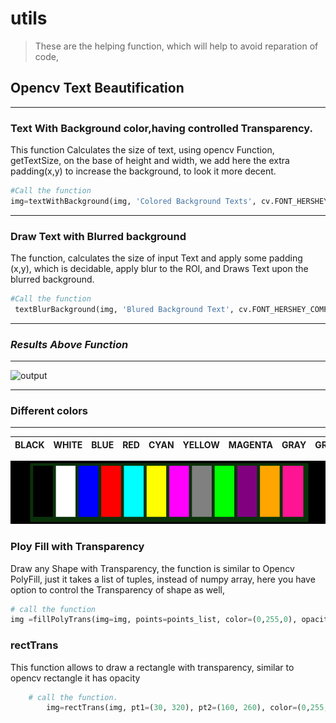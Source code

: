 # utils
> These are the helping function, which will help to avoid reparation of code, 

## Opencv Text Beautification
---
### Text With Background color,having controlled Transparency.

This function Calculates the size of text, using opencv Function, getTextSize, on the base of height and width, we add here the extra padding(x,y) to increase the background, to look it more decent.


```Python
#Call the function
img=textWithBackground(img, 'Colored Background Texts', cv.FONT_HERSHEY_COMPLEX, 1.6, (60,70), textThickness=3, bgColor=(0,255,0), textColor=(0,0, 0), bgOpacity=0.5, pad_x=10, pad_y=10)


```
---
### Draw Text with Blurred background 

The function, calculates the size of input Text and apply some padding (x,y), which is decidable, apply blur to the ROI, and Draws Text upon the blurred background.

```Python
#Call the function
 textBlurBackground(img, 'Blured Background Text', cv.FONT_HERSHEY_COMPLEX, 1.4, (60, 140),3, (0,255, 0), (71,71), 13, 13)

```
---
### *Results Above Function*
---

![output](https://user-images.githubusercontent.com/66181793/128294567-046e6fca-3c59-4104-882e-52499cb9d871.png)


---

###  Different colors 
----
|BLACK|WHITE|BLUE|RED|CYAN|YELLOW|MAGENTA|GRAY|GREEN| PURPLE|ORANGE|PINK|
|-------|--------|------|-----|------|--------|---------|-------|-------|--------|--------|-

<img src='/images/color_image.png' width='800'>

### Ploy Fill with Transparency
Draw any Shape with Transparency, the function is similar to Opencv PolyFill, just it takes a list of tuples, instead of numpy array,
here you have option to control the Transparency of shape as well, 

```python
# call the function
img =fillPolyTrans(img=img, points=points_list, color=(0,255,0), opacity=.5)

```

### rectTrans 

This function allows to draw a rectangle with transparency, similar to opencv rectangle it has opacity 

```python
    # call the function.
        img=rectTrans(img, pt1=(30, 320), pt2=(160, 260), color=(0,255,255),thickness=-1, opacity=0.6)

```